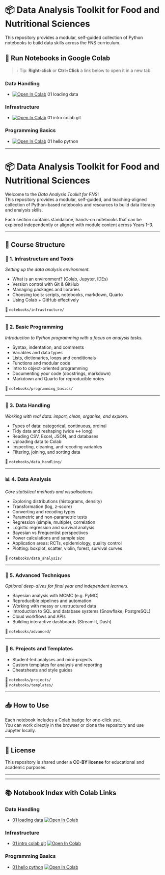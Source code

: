 # 📦 Data Analysis Toolkit for Food and Nutritional Sciences

This repository provides a modular, self-guided collection of Python notebooks to build data skills across the FNS curriculum.

## 🚀 Run Notebooks in Google Colab

> ℹ️ Tip: **Right-click** or **Ctrl+Click** a link below to open it in a new tab.

### Data Handling
- [![Open In Colab](https://colab.research.google.com/assets/colab-badge.svg)](https://colab.research.google.com/github/ggkuhnle/data-analysis-toolkit-FNS/blob/main/notebooks/data_handling/01_loading_data.ipynb) 01 loading data

### Infrastructure
- [![Open In Colab](https://colab.research.google.com/assets/colab-badge.svg)](https://colab.research.google.com/github/ggkuhnle/data-analysis-toolkit-FNS/blob/main/notebooks/infrastructure/01_intro_colab_git.ipynb) 01 intro colab git

### Programming Basics
- [![Open In Colab](https://colab.research.google.com/assets/colab-badge.svg)](https://colab.research.google.com/github/ggkuhnle/data-analysis-toolkit-FNS/blob/main/notebooks/programming_basics/01_hello_python.ipynb) 01 hello python


---

# 📦 Data Analysis Toolkit for Food and Nutritional Sciences

Welcome to the *Data Analysis Toolkit for FNS*!  
This repository provides a modular, self-guided, and teaching-aligned collection of Python-based notebooks and resources to build data literacy and analysis skills.

Each section contains standalone, hands-on notebooks that can be explored independently or aligned with module content across Years 1–3.

---

## 📁 Course Structure

### 🔧 1. Infrastructure and Tools
_Setting up the data analysis environment._

- What is an environment? (Colab, Jupyter, IDEs)
- Version control with Git & GitHub
- Managing packages and libraries
- Choosing tools: scripts, notebooks, markdown, Quarto
- Using Colab + GitHub effectively

📂 `notebooks/infrastructure/`

---

### 🐍 2. Basic Programming
_Introduction to Python programming with a focus on analysis tasks._

- Syntax, indentation, and comments
- Variables and data types
- Lists, dictionaries, loops and conditionals
- Functions and modular code
- Intro to object-oriented programming
- Documenting your code (docstrings, markdown)
- Markdown and Quarto for reproducible notes

📂 `notebooks/programming_basics/`

---

### 🧮 3. Data Handling
_Working with real data: import, clean, organise, and explore._

- Types of data: categorical, continuous, ordinal
- Tidy data and reshaping (wide ↔ long)
- Reading CSV, Excel, JSON, and databases
- Uploading data to Colab
- Inspecting, cleaning, and recoding variables
- Filtering, joining, and sorting data

📂 `notebooks/data_handling/`

---

### 📊 4. Data Analysis
_Core statistical methods and visualisations._

- Exploring distributions (histograms, density)
- Transformation (log, z-score)
- Converting and recoding types
- Parametric and non-parametric tests
- Regression (simple, multiple), correlation
- Logistic regression and survival analysis
- Bayesian vs Frequentist perspectives
- Power calculations and sample size
- Application areas: RCTs, epidemiology, quality control
- Plotting: boxplot, scatter, violin, forest, survival curves

📂 `notebooks/data_analysis/`

---

### 🚀 5. Advanced Techniques
_Optional deep-dives for final year and independent learners._

- Bayesian analysis with MCMC (e.g. PyMC)
- Reproducible pipelines and automation
- Working with messy or unstructured data
- Introduction to SQL and database systems (Snowflake, PostgreSQL)
- Cloud workflows and APIs
- Building interactive dashboards (Streamlit, Dash)

📂 `notebooks/advanced/`

---

### 🧪 6. Projects and Templates
- Student-led analyses and mini-projects
- Custom templates for analysis and reporting
- Cheatsheets and style guides

📂 `notebooks/projects/`  
📂 `notebooks/templates/`

---

## 📥 How to Use

Each notebook includes a Colab badge for one-click use.  
You can work directly in the browser or clone the repository and use Jupyter locally.

---

## 📝 License

This repository is shared under a **CC-BY license** for educational and academic purposes.


---

---

## 📚 Notebook Index with Colab Links

### Data Handling
- [01 loading data](./notebooks/data_handling/01_loading_data.ipynb) [![Open In Colab](https://colab.research.google.com/assets/colab-badge.svg)](https://colab.research.google.com/github/ggkuhnle/data-analysis-toolkit-FNS/blob/main/notebooks/data_handling/01_loading_data.ipynb)

### Infrastructure
- [01 intro colab git](./notebooks/infrastructure/01_intro_colab_git.ipynb) [![Open In Colab](https://colab.research.google.com/assets/colab-badge.svg)](https://colab.research.google.com/github/ggkuhnle/data-analysis-toolkit-FNS/blob/main/notebooks/infrastructure/01_intro_colab_git.ipynb)

### Programming Basics
- [01 hello python](./notebooks/programming_basics/01_hello_python.ipynb) [![Open In Colab](https://colab.research.google.com/assets/colab-badge.svg)](https://colab.research.google.com/github/ggkuhnle/data-analysis-toolkit-FNS/blob/main/notebooks/programming_basics/01_hello_python.ipynb)